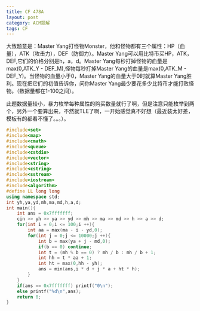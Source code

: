 ```yaml
---
title: CF 478A
layout: post
category: ACM题解
tags: CF
---
```



大致题意是：Master Yang打怪物Monster，他和怪物都有三个属性：HP（血量），ATK（攻击力），DEF（防御力）。Master Yang可以用比特币买HP，ATK，DEF,它们的价格分别是h，a，d。Master Yang每秒打掉怪物的血量是max(0,ATK_Y - DEF_M),怪物每秒打掉Master Yang的血量是max(0,ATK_M - DEF_Y)。当怪物的血量小于0，Master Yang的血量大于0时就算Master Yang胜利。现在把它们的初值告诉你，问你Master Yang最少要花多少比特币才能打败怪物。（数据量都在1-100之间）。


此题数据量较小，暴力枚举每种属性的购买数量就行了啊，但是注意只能枚举到两个，另外一个要算出来，不然就TLE了啊，一开始感觉真不好想（最近装太好差，模板有的都看不懂了。。。）。



```cpp
#include<set>
#include<map>
#include<cmath>
#include<queue>
#include<cstdio>
#include<vector>
#include<string>
#include<cstring>
#include<sstream>
#include<iostream>
#include<algorithm>
#define LL long long
using namespace std;
int yh,ya,yd,mh,ma,md,h,a,d;
int main(){
    int ans = 0x7fffffff;
    cin >> yh >> ya >> yd >> mh >> ma >> md >> h >> a >> d;
    for(int i = 0;i <= 100;i ++){
        int aa = max(ma - i - yd,0);
        for(int j = 0;j <= 10000;j ++){
            int b = max(ya + j - md,0);
            if(b == 0) continue;
            int t = (mh % b == 0) ? mh / b : mh / b + 1;
            int hh = t * aa + 1;
            int ht = max(0,hh - yh);
            ans = min(ans,i * d + j * a + ht * h);
        }
    }
    if(ans == 0x7fffffff) printf("0\n");
    else printf("%d\n",ans);
    return 0;
}
```
